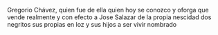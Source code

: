 Gregorio Chávez, quien fue de ella quien hoy se conozco y oforga que vende realmente y con efecto a Jose Salazar de la propia nescidad dos negritos sus propias en loz y sus hijos a ser vivir nombrado